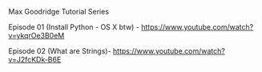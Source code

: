 
Max Goodridge Tutorial Series

Episode 01 (Install Python - OS X btw) - https://www.youtube.com/watch?v=ykqrOe3B0eM

Episode 02 (What are Strings)- https://www.youtube.com/watch?v=J2fcKDk-B6E
